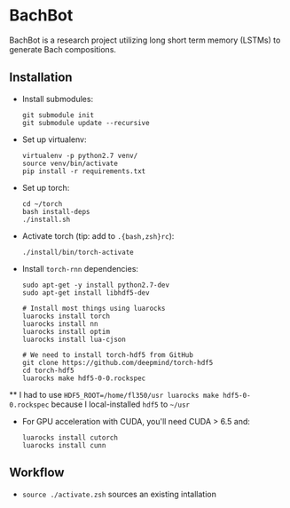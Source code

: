 # BachBot
BachBot is a research project utilizing long short term memory (LSTMs)
to generate Bach compositions.

## Installation

* Install submodules:

    ```
    git submodule init
    git submodule update --recursive
    ```

* Set up virtualenv:

    ```
    virtualenv -p python2.7 venv/
    source venv/bin/activate
    pip install -r requirements.txt
    ```

* Set up torch:

    ```
    cd ~/torch
    bash install-deps
    ./install.sh
    ```

* Activate torch (tip: add to `.{bash,zsh}rc`):

    `./install/bin/torch-activate`

* Install `torch-rnn` dependencies:

    ```
    sudo apt-get -y install python2.7-dev
    sudo apt-get install libhdf5-dev

    # Install most things using luarocks
    luarocks install torch
    luarocks install nn
    luarocks install optim
    luarocks install lua-cjson

    # We need to install torch-hdf5 from GitHub
    git clone https://github.com/deepmind/torch-hdf5
    cd torch-hdf5
    luarocks make hdf5-0-0.rockspec
    ```
** I had to use `HDF5_ROOT=/home/fl350/usr luarocks make
hdf5-0-0.rockspec` because I local-installed `hdf5` to `~/usr`

* For GPU acceleration with CUDA, you'll need CUDA > 6.5 and:

    ```
    luarocks install cutorch
    luarocks install cunn
    ```

## Workflow

* `source ./activate.zsh` sources an existing intallation
